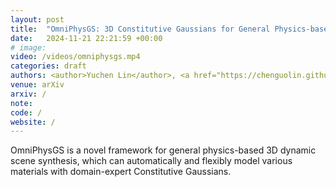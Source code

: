 ```yaml
---
layout: post
title:  "OmniPhysGS: 3D Constitutive Gaussians for General Physics-based Dynamics Generation"
date:   2024-11-21 22:21:59 +00:00
# image: 
video: /videos/omniphysgs.mp4
categories: draft
authors: <author>Yuchen Lin</author>, <a href="https://chenguolin.github.io/">Chenguo Lin</a>, <a href="">Jianjin Xu</a>, <a href="http://www.muyadong.com/">Yadong Mu</a>
venue: arXiv
arxiv: /
note: 
code: /
website: /
---
```

OmniPhysGS is a novel framework for general physics-based 3D dynamic scene synthesis, which can automatically and flexibly model various materials with domain-expert Constitutive Gaussians. 